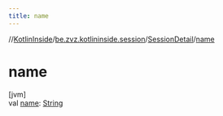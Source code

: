 ```yaml
---
title: name
---
```

//[KotlinInside](../../../index.html)/[be.zvz.kotlininside.session](../index.html)/[SessionDetail](index.html)/[name](name.html)



# name



[jvm]\
val [name](name.html): [String](https://kotlinlang.org/api/latest/jvm/stdlib/kotlin/-string/index.html)




